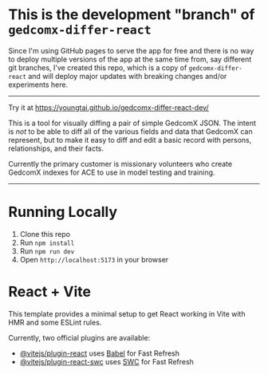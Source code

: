 # This is the development "branch" of `gedcomx-differ-react`

Since I'm using GitHub pages to serve the app for free and there is no way to deploy multiple versions of the app at the same time from, say different git branches, I've created this repo, which is a copy of `gedcomx-differ-react` and will deploy major updates with breaking changes and/or experiments here.

---

Try it at https://youngtai.github.io/gedcomx-differ-react-dev/

This is a tool for visually diffing a pair of simple GedcomX JSON. The intent is _not_ to be able to diff all of the various fields and data that GedcomX can represent, but to make it easy to diff and edit a basic record with persons, relationships, and their facts.

Currently the primary customer is missionary volunteers who create GedcomX indexes for ACE to use in model testing and training.

---

# Running Locally

1. Clone this repo
2. Run `npm install`
3. Run `npm run dev`
4. Open `http://localhost:5173` in your browser

# React + Vite

This template provides a minimal setup to get React working in Vite with HMR and some ESLint rules.

Currently, two official plugins are available:

- [@vitejs/plugin-react](https://github.com/vitejs/vite-plugin-react/blob/main/packages/plugin-react/README.md) uses [Babel](https://babeljs.io/) for Fast Refresh
- [@vitejs/plugin-react-swc](https://github.com/vitejs/vite-plugin-react-swc) uses [SWC](https://swc.rs/) for Fast Refresh
